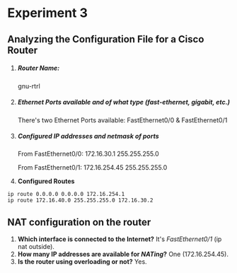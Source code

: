 # Experiment 3

## Analyzing the Configuration File for a Cisco Router

1. ##### Router Name:

   gnu-rtrl

2. ##### Ethernet Ports available and of what type (fast-ethernet, gigabit, etc.)

   There's two Ethernet Ports available: FastEthernet0/0 & FastEthernet0/1

3. ##### Configured IP addresses and netmask of ports

   From FastEthernet0/0: 172.16.30.1 255.255.255.0

   From FastEthernet0/1: 172.16.254.45 255.255.255.0

4. **Configured Routes**

```
ip route 0.0.0.0 0.0.0.0 172.16.254.1
ip route 172.16.40.0 255.255.255.0 172.16.30.2
```



##  NAT configuration on the router

1. **Which interface is connected to the Internet?**
   It's *FastEthernet0/1* (ip nat outside).
2. **How many IP addresses are available for *NATing*?**
   One (172.16.254.45).
3. **Is the router using overloading or not?**
   Yes.

​        

